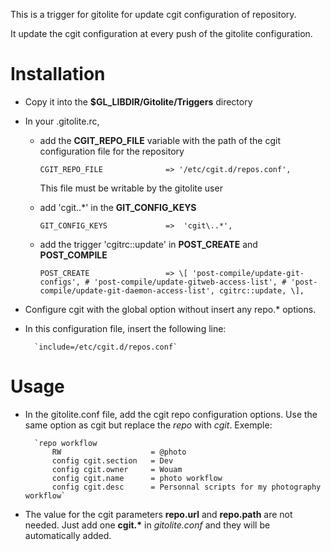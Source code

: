 This is a trigger for gitolite for update cgit configuration of repository.

It update the cgit configuration at every push of the gitolite configuration.


Installation
============
* Copy it into the __$GL_LIBDIR/Gitolite/Triggers__ directory
* In your .gitolite.rc,
    * add the __CGIT_REPO_FILE__ variable with the path of the cgit 
      configuration file for the repository

        `CGIT_REPO_FILE              => '/etc/cgit.d/repos.conf',`

      This file must be writable by the gitolite user
    * add 'cgit\..\*' in the __GIT_CONFIG_KEYS__

        `GIT_CONFIG_KEYS             =>  'cgit\..*',`
    
    * add the trigger 'cgitrc::update' in __POST_CREATE__ and __POST_COMPILE__

        `POST_CREATE                 =>
             \[
                 'post-compile/update-git-configs',
                 # 'post-compile/update-gitweb-access-list',
                 # 'post-compile/update-git-daemon-access-list',
                 cgitrc::update,
             \],`

* Configure cgit with the global option without insert any repo.\* options.
* In this configuration file, insert the following line:

        `include=/etc/cgit.d/repos.conf`

Usage
=====

* In the gitolite.conf file, add the cgit repo configuration options. Use the
  same option as cgit but replace the _repo_ with _cgit_. Exemple:

        `repo workflow
            RW                    = @photo
            config cgit.section   = Dev
            config cgit.owner     = Wouam
            config cgit.name      = photo workflow
            config cgit.desc      = Personnal scripts for my photography workflow`

* The value for the cgit parameters __repo.url__ and __repo.path__ are not
  needed. Just add one __cgit.*__ in _gitolite.conf_ and they will be
  automatically added.


